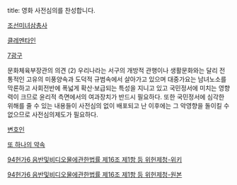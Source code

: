 title: 영화 사전심의를 찬성합니다.

[조선미녀삼총사][조선미녀삼총사]

[클레멘타인][클레멘타인]

[7광구][7광구]

문화체육부장관의 의견 
(2) 우리나라는 서구의 개방적 관행이나 생활문화와는 
달리 전통적인 고유의 미풍양속과 도덕적 규범속에서 살아가고 있으며 
대중가요는 남녀노소를 막론하고 사회전반에 폭넓게 확산·보급되는 특성을 지니고 있고 
국민정서에 미치는 영향력이 크므로 윤리적 측면에서의 여과장치가 반드시 필요하다. 
또한 국민정서에 심각한 위해를 줄 수 있는 내용들이 
사전심의 없이 배포되고 난 이후에는 그 악영향을 돌이킬 수 없으므로 
사전심의제도가 필요하다. 

[변호인][변호인]

[또 하나의 약속][또 하나의 약속]

[94헌가6 음반및비디오물에관한법률 제16조 제1항 등 위헌제청-위키][94헌가6 음반및비디오물에관한법률 제16조 제1항 등 위헌제청-위키]

[94헌가6 음반및비디오물에관한법률 제16조 제1항 등 위헌제청-원본][94헌가6 음반및비디오물에관한법률 제16조 제1항 등 위헌제청-원본]

[클레멘타인]: http://rigvedawiki.net/r1/wiki.php/클레멘타인(영화)
[조선미녀삼총사]: http://rigvedawiki.net/r1/wiki.php/조선미녀삼총사
[7광구]: http://rigvedawiki.net/r1/wiki.php/7%EA%B4%91%EA%B5%AC%28%EC%98%81%ED%99%94%29

[변호인]: http://rigvedawiki.net/r1/wiki.php/%EB%B3%80%ED%98%B8%EC%9D%B8
[또 하나의 약속]: http://rigvedawiki.net/r1/wiki.php/%EB%98%90%20%ED%95%98%EB%82%98%EC%9D%98%20%EC%95%BD%EC%86%8D

[94헌가6 음반및비디오물에관한법률 제16조 제1항 등 위헌제청-위키]: http://rigvedawiki.net/r1/wiki.php/%ED%97%8C%EB%B2%95%EC%9E%AC%ED%8C%90%EC%86%8C/%EC%A3%BC%EC%9A%94%20%ED%8C%90%EB%A1%80%20%EC%9A%94%EC%95%BD#s-1.2
[94헌가6 음반및비디오물에관한법률 제16조 제1항 등 위헌제청-원본]: http://search.ccourt.go.kr/ths/pr/ths_pr0103_P1.do?seq=0&cname=%ED%8C%90%EB%A1%80%EC%A7%91&eventNum=282&eventNo=94%ED%97%8C%EA%B0%806&pubFlag=0&cId=010300&page&qrylist=94%ED%97%8C%EA%B0%806%7C94%ED%97%8C%EA%B0%806